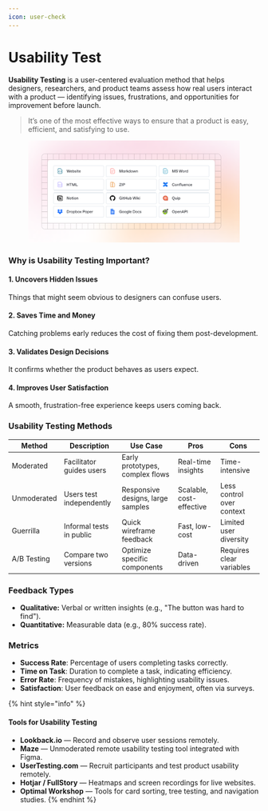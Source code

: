 ```yaml
---
icon: user-check
---
```


# Usability Test

**Usability Testing** is a user-centered evaluation method that helps designers, researchers, and product teams assess how real users interact with a product — identifying issues, frustrations, and opportunities for improvement before launch.

> It’s one of the most effective ways to ensure that a product is easy, efficient, and satisfying to use.

<figure><img src=".gitbook/assets/quickstart-import.png" alt=""><figcaption></figcaption></figure>

### Why is Usability Testing Important?

#### **1. Uncovers Hidden Issues**

Things that might seem obvious to designers can confuse users.

#### **2. Saves Time and Money**

Catching problems early reduces the cost of fixing them post-development.

#### **3. Validates Design Decisions**

It confirms whether the product behaves as users expect.

#### **4. Improves User Satisfaction**

A smooth, frustration-free experience keeps users coming back.

### Usability Testing Methods

| Method      | Description              | Use Case                          | Pros                     | Cons                      |
| ----------- | ------------------------ | --------------------------------- | ------------------------ | ------------------------- |
| Moderated   | Facilitator guides users | Early prototypes, complex flows   | Real-time insights       | Time-intensive            |
| Unmoderated | Users test independently | Responsive designs, large samples | Scalable, cost-effective | Less control over context |
| Guerrilla   | Informal tests in public | Quick wireframe feedback          | Fast, low-cost           | Limited user diversity    |
| A/B Testing | Compare two versions     | Optimize specific components      | Data-driven              | Requires clear variables  |

### Feedback Types

* **Qualitative:** Verbal or written insights (e.g., "The button was hard to find").
* **Quantitative:** Measurable data (e.g., 80% success rate).

### Metrics

* **Success Rate**: Percentage of users completing tasks correctly.
* **Time on Task**: Duration to complete a task, indicating efficiency.
* **Error Rate**: Frequency of mistakes, highlighting usability issues.
* **Satisfaction**: User feedback on ease and enjoyment, often via surveys.

{% hint style="info" %}
#### Tools for Usability Testing

* **Lookback.io** — Record and observe user sessions remotely.
* **Maze** — Unmoderated remote usability testing tool integrated with Figma.
* **UserTesting.com** — Recruit participants and test product usability remotely.
* **Hotjar / FullStory** — Heatmaps and screen recordings for live websites.
* **Optimal Workshop** — Tools for card sorting, tree testing, and navigation studies.
{% endhint %}
